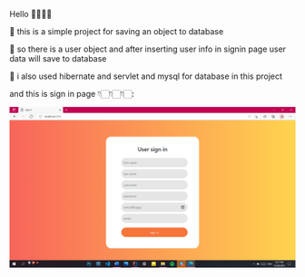 Hello 🖐🏻👩🏻

🔶️ this is a simple project for saving an object to database

🔶️ so there is a user object and after inserting user info in signin page user data will save to database

🔶️ i also used hibernate and servlet and mysql for database in this project


and this is sign in page 👇🏻👇🏻👇🏻:



<img src="./images\Screenshot (167).png">
